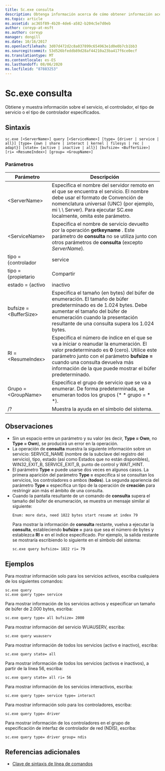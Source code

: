 ```yaml
---
title: Sc.exe consulta
description: Obtenga información acerca de cómo obtener información acerca de los servicios, los controladores, el tipo de servicios o el tipo de controladores mediante la utilidad sc.exe
ms.topic: article
ms.assetid: ac365f89-4b20-4de6-a582-b204c5e7d0eb
author: coreyp-at-msft
ms.author: coreyp
manager: dongill
ms.date: 10/16/2017
ms.openlocfilehash: 3d07d472d2c8a037899c654963e1d0e0b7cb1bb3
ms.sourcegitcommit: 53d526bfeddb89d28af44210a23ba417f6ce0ecf
ms.translationtype: MT
ms.contentlocale: es-ES
ms.lasthandoff: 08/06/2020
ms.locfileid: "87883253"
---
```

# <a name="scexe-query"></a>Sc.exe consulta

Obtiene y muestra información sobre el servicio, el controlador, el tipo de servicio o el tipo de controlador especificados.

## <a name="syntax"></a>Sintaxis

```
sc.exe [<ServerName>] query [<ServiceName>] [type= {driver | service | all}] [type= {own | share | interact | kernel | filesys | rec | adapt}] [state= {active | inactive | all}] [bufsize= <BufferSize>] [ri= <ResumeIndex>] [group= <GroupName>]
```

### <a name="parameters"></a>Parámetros

|       Parámetro        |                                                                                                                          Descripción                                                                                                                          |
|------------------------|---------------------------------------------------------------------------------------------------------------------------------------------------------------------------------------------------------------------------------------------------------------|
|     \<ServerName>      |                       Especifica el nombre del servidor remoto en el que se encuentra el servicio. El nombre debe usar el formato de Convención de nomenclatura universal (UNC) (por ejemplo, mi \\ \\ Server). Para ejecutar SC.exe localmente, omita este parámetro.                        |
|     \<ServiceName>     |                                      Especifica el nombre de servicio devuelto por la operación **getkeyname** . Este parámetro de **consulta** no se utiliza junto con otros parámetros de **consulta** (excepto *ServerName*).                                      |
|     tipo = {controlador      |                                                                                                                            service                                                                                                                            |
|       tipo = {propietario       |                                                                                                                             Compartir                                                                                                                             |
|     estado = {activo     |                                                                                                                           inactivo                                                                                                                            |
| bufsize =\<BufferSize> |                     Especifica el tamaño (en bytes) del búfer de enumeración. El tamaño de búfer predeterminado es de 1.024 bytes. Debe aumentar el tamaño del búfer de enumeración cuando la presentación resultante de una consulta supera los 1.024 bytes.                      |
|   RI =\<ResumeIndex>   | Especifica el número de índice en el que se va a iniciar o reanudar la enumeración. El valor predeterminado es **0** (cero). Utilice este parámetro junto con el parámetro **bufsize =** cuando una consulta devuelva más información de la que puede mostrar el búfer predeterminado. |
|  Grupo =\<GroupName>   |                                                                             Especifica el grupo de servicio que se va a enumerar. De forma predeterminada, se enumeran todos los grupos (* * grupo = * *).                                                                              |
|           /?           |                                                                                                             Muestra la ayuda en el símbolo del sistema.                                                                                                              |

## <a name="remarks"></a>Observaciones

- Sin un espacio entre un parámetro y su valor (es decir, **Type = Own**, no **Type = Own**), se producirá un error en la operación.
- La operación de **consulta** muestra la siguiente información sobre un servicio: SERVICE_NAME (nombre de la subclave del registro del servicio), tipo, estado (así como Estados que no están disponibles), WIN32_EXIT_B, SERVICE_EXIT_B, punto de control y WAIT_HINT.
- El parámetro **Type =** puede usarse dos veces en algunos casos. La primera aparición del parámetro **Type =** especifica si se consultan los servicios, los controladores o ambos (**todos**). La segunda apariencia del parámetro **Type =** especifica un tipo de la operación de **creación** para restringir aún más el ámbito de una consulta.
- Cuando la pantalla resultante de un comando de **consulta** supera el tamaño del búfer de enumeración, se muestra un mensaje similar al siguiente:
  ```
  Enum: more data, need 1822 bytes start resume at index 79
  ```
  Para mostrar la información de **consulta** restante, vuelva a ejecutar la **consulta**, estableciendo **bufsize =** para que sea el número de bytes y establezca **RI =** en el índice especificado. Por ejemplo, la salida restante se mostraría escribiendo lo siguiente en el símbolo del sistema:
  ```
  sc.exe query bufsize= 1822 ri= 79
  ```

## <a name="examples"></a>Ejemplos

Para mostrar información solo para los servicios activos, escriba cualquiera de los siguientes comandos:
```
sc.exe query
sc.exe query type= service
```
Para mostrar información de los servicios activos y especificar un tamaño de búfer de 2.000 bytes, escriba:
```
sc.exe query type= all bufsize= 2000
```
Para mostrar información del servicio WUAUSERV, escriba:
```
sc.exe query wuauserv
```
Para mostrar información de todos los servicios (activo e inactivo), escriba:
```
sc.exe query state= all
```
Para mostrar información de todos los servicios (activos e inactivos), a partir de la línea 56, escriba:
```
sc.exe query state= all ri= 56
```
Para mostrar información de los servicios interactivos, escriba:
```
sc.exe query type= service type= interact
```
Para mostrar información solo para los controladores, escriba:
```
sc.exe query type= driver
```
Para mostrar información de los controladores en el grupo de especificación de interfaz de controlador de red (NDIS), escriba:
```
sc.exe query type= driver group= ndis
```

## <a name="additional-references"></a>Referencias adicionales

- [Clave de sintaxis de línea de comandos](command-line-syntax-key.md)
